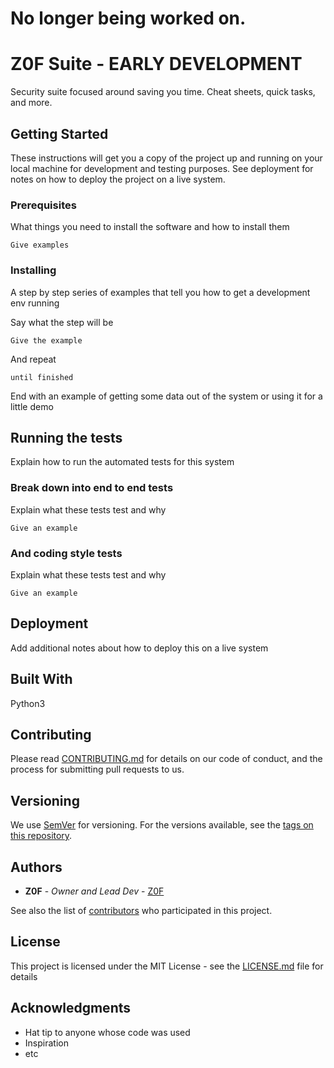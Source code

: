 # No longer being worked on.

# Z0F Suite - EARLY DEVELOPMENT

Security suite focused around saving you time. Cheat sheets, quick tasks, and more.

## Getting Started

These instructions will get you a copy of the project up and running on your local machine for development and testing purposes. See deployment for notes on how to deploy the project on a live system.

### Prerequisites

What things you need to install the software and how to install them

```
Give examples
```

### Installing

A step by step series of examples that tell you how to get a development env running

Say what the step will be

```
Give the example
```

And repeat

```
until finished
```

End with an example of getting some data out of the system or using it for a little demo

## Running the tests

Explain how to run the automated tests for this system

### Break down into end to end tests

Explain what these tests test and why

```
Give an example
```

### And coding style tests

Explain what these tests test and why

```
Give an example
```

## Deployment

Add additional notes about how to deploy this on a live system

## Built With

Python3

## Contributing

Please read [CONTRIBUTING.md](URL) for details on our code of conduct, and the process for submitting pull requests to us.

## Versioning

We use [SemVer](URL) for versioning. For the versions available, see the [tags on this repository](https://github.com/your/project/tags). 

## Authors

* **Z0F** - *Owner and Lead Dev* - [Z0F](https://gitlab.com/z0f)

See also the list of [contributors](https;//github,com/your/project/contributors) who participated in this project.

## License

This project is licensed under the MIT License - see the [LICENSE.md](LICENSE.md) file for details

## Acknowledgments

* Hat tip to anyone whose code was used
* Inspiration
* etc


